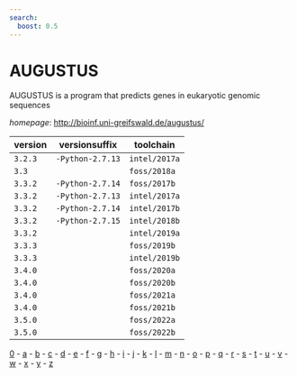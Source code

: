 ```yaml
---
search:
  boost: 0.5
---
```

# AUGUSTUS

AUGUSTUS is a program that predicts genes in eukaryotic genomic sequences

*homepage*: <http://bioinf.uni-greifswald.de/augustus/>

version | versionsuffix | toolchain
--------|---------------|----------
``3.2.3`` | ``-Python-2.7.13`` | ``intel/2017a``
``3.3`` |  | ``foss/2018a``
``3.3.2`` | ``-Python-2.7.14`` | ``foss/2017b``
``3.3.2`` | ``-Python-2.7.13`` | ``intel/2017a``
``3.3.2`` | ``-Python-2.7.14`` | ``intel/2017b``
``3.3.2`` | ``-Python-2.7.15`` | ``intel/2018b``
``3.3.2`` |  | ``intel/2019a``
``3.3.3`` |  | ``foss/2019b``
``3.3.3`` |  | ``intel/2019b``
``3.4.0`` |  | ``foss/2020a``
``3.4.0`` |  | ``foss/2020b``
``3.4.0`` |  | ``foss/2021a``
``3.4.0`` |  | ``foss/2021b``
``3.5.0`` |  | ``foss/2022a``
``3.5.0`` |  | ``foss/2022b``

[0](../0/index.md) - [a](../a/index.md) - [b](../b/index.md) - [c](../c/index.md) - [d](../d/index.md) - [e](../e/index.md) - [f](../f/index.md) - [g](../g/index.md) - [h](../h/index.md) - [i](../i/index.md) - [j](../j/index.md) - [k](../k/index.md) - [l](../l/index.md) - [m](../m/index.md) - [n](../n/index.md) - [o](../o/index.md) - [p](../p/index.md) - [q](../q/index.md) - [r](../r/index.md) - [s](../s/index.md) - [t](../t/index.md) - [u](../u/index.md) - [v](../v/index.md) - [w](../w/index.md) - [x](../x/index.md) - [y](../y/index.md) - [z](../z/index.md)

